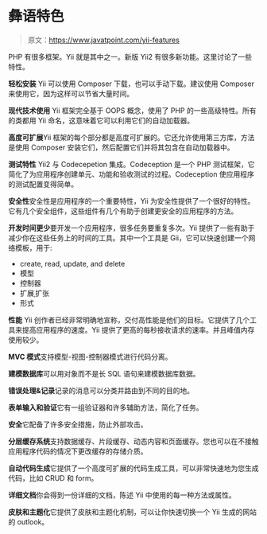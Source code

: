 # 彝语特色

> 原文：<https://www.javatpoint.com/yii-features>

PHP 有很多框架。Yii 就是其中之一。新版 Yii2 有很多新功能。这里讨论了一些特性。

**轻松安装** Yii 可以使用 Composer 下载，也可以手动下载。建议使用 Composer 来使用它，因为这样可以节省大量时间。

**现代技术使用** Yii 框架完全基于 OOPS 概念，使用了 PHP 的一些高级特性。所有的类都用 Yii 命名，这意味着它可以利用它们的自动加载器。

**高度可扩展**Yii 框架的每个部分都是高度可扩展的。它还允许使用第三方库，方法是使用 Composer 安装它们，然后配置它们并将其包含在自动加载器中。

**测试特性** Yii2 与 Codecepetion 集成。Codeception 是一个 PHP 测试框架，它简化了为应用程序创建单元、功能和验收测试的过程。Codeception 使应用程序的测试配置变得简单。

**安全性**安全性是应用程序的一个重要特性，Yii 为安全性提供了一个很好的特性。它有几个安全组件，这些组件有几个有助于创建更安全的应用程序的方法。

**开发时间更少**要开发一个应用程序，很多任务要重复多次。Yii 提供了一些有助于减少你在这些任务上的时间的工具。其中一个工具是 Gii，它可以快速创建一个网络模板，用于:

*   create, read, update, and delete
*   模型
*   控制器
*   扩展ˌ扩张
*   形式

**性能** Yii 创作者已经非常明确地宣称，交付高性能是他们的目标。它提供了几个工具来提高应用程序的速度。Yii 提供了更高的每秒接收请求的速率。并且峰值内存使用较少。

**MVC 模式**支持模型-视图-控制器模式进行代码分离。

**建模数据库**可以用对象而不是长 SQL 语句来建模数据库数据。

**错误处理&记录**记录的消息可以分类并路由到不同的目的地。

**表单输入和验证**它有一组验证器和许多辅助方法，简化了任务。

**安全**它配备了许多安全措施，防止外部攻击。

**分层缓存系统**支持数据缓存、片段缓存、动态内容和页面缓存。您也可以在不接触应用程序代码的情况下更改缓存的存储介质。

**自动代码生成**它提供了一个高度可扩展的代码生成工具，可以非常快速地为您生成代码，比如 CRUD 和 form。

**详细文档**你会得到一份详细的文档，陈述 Yii 中使用的每一种方法或属性。

**皮肤和主题化**它提供了皮肤和主题化机制，可以让你快速切换一个 Yii 生成的网站的 outlook。